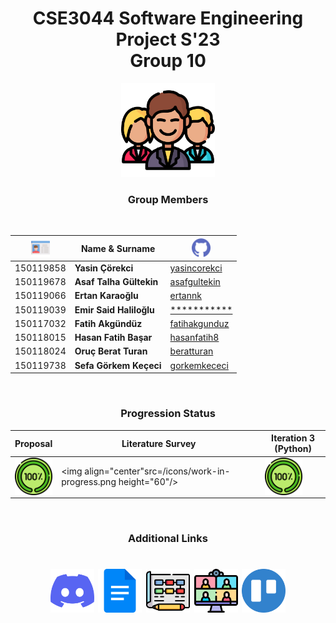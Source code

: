 <div align="center" >

# **CSE3044 Software Engineering Project S'23 <br>Group 10** 

<img src="/icons/man.png" width="150">

<br>

### **Group Members**
<br>

|<img src="/icons/card.png" width="30">   | Name & Surname  |<img src="/icons/github.png" width="30">|
|---|---|---|
|150119858   |**Yasin Çörekci**        |<a href="https://github.com/yasincorekci/">yasincorekci</a>|
|150119678   |**Asaf Talha Gültekin**  |<a href="https://github.com/asafgultekin/">asafgultekin</a>|
|150119066   |**Ertan Karaoğlu**       |<a href="https://github.com/ertannk/">ertannk</a>|
|150119039   |**Emir Said Haliloğlu**  |<a href="https://github.com/*****/">***********</a>|
|150117032   |**Fatih Akgündüz**       |<a href="https://github.com/fatihakgunduz/">fatihakgunduz</a>|
|150118015   |**Hasan Fatih Başar**    |<a href="https://github.com/hasanfatih8/">hasanfatih8</a>|
|150118024   |**Oruç Berat Turan**     |<a href="https://github.com/beratturan/">beratturan</a>|
|150119738   |**Sefa Görkem Keçeci**   |<a href="https://github.com/gorkemkececi/">gorkemkececi</a>|




</div>
<div align="center" >
<br>

### **Progression Status**


|Proposal|Literature Survey|Iteration 3 (Python)|
|---|----|---|
|<img align="center" src=/icons/completed.png height="60"/>|<img align="center"src=/icons/work-in-progress.png height="60"/>|<img align="center" src=/icons/completed.png height="60"/>|

</div>
<div align="center">
<br>

### **Additional Links**
<h1 align="center">
<a href="https://discord.gg/fa8y4F65v9" target="blank"><img align="center" alt="Discord" src=/icons/discord.png height="70"/></a>
<a href="https://docs.google.com/" target="blank"><img align="center" alt="Google Docs" src=/icons/google-docs.png height="70"/></a>
<a href="https://app.diagrams.net//" target="blank"><img align="center" alt="Draw IO" src=/icons/diagram.png height="70"/></a>
<a href="https://doodle.com/en//" target="blank"><img align="center" alt="Doodle" src=/icons/meeting.png height="70"/></a>
<a href="https://trello.com/b/Bx3LmrmP/cse3063f22p1grp6iteration-3" target="blank"><img align="center" alt="Kanban Board" src=/icons/trello.png height="70"/></a>
</h1>


</div>
